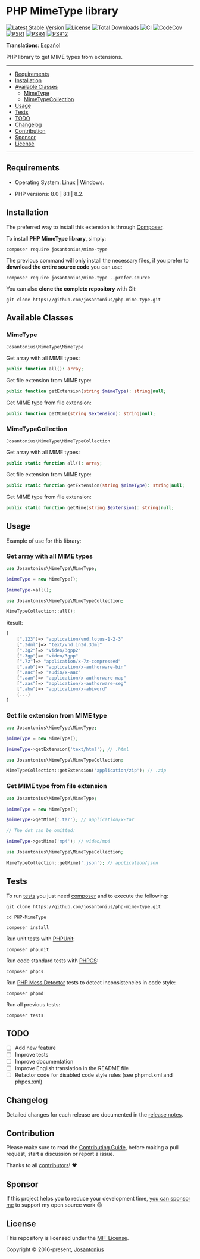 # PHP MimeType library

[![Latest Stable Version](https://poser.pugx.org/josantonius/mime-type/v/stable)](https://packagist.org/packages/josantonius/mime-type)
[![License](https://poser.pugx.org/josantonius/mime-type/license)](LICENSE)
[![Total Downloads](https://poser.pugx.org/josantonius/mime-type/downloads)](https://packagist.org/packages/josantonius/mime-type)
[![CI](https://github.com/josantonius/php-mime-type/actions/workflows/ci.yml/badge.svg?branch=main)](https://github.com/josantonius/php-mime-type/actions/workflows/ci.yml)
[![CodeCov](https://codecov.io/gh/josantonius/php-mime-type/branch/main/graph/badge.svg)](https://codecov.io/gh/josantonius/php-mime-type)
[![PSR1](https://img.shields.io/badge/PSR-1-f57046.svg)](https://www.php-fig.org/psr/psr-1/)
[![PSR4](https://img.shields.io/badge/PSR-4-9b59b6.svg)](https://www.php-fig.org/psr/psr-4/)
[![PSR12](https://img.shields.io/badge/PSR-12-1abc9c.svg)](https://www.php-fig.org/psr/psr-12/)

**Translations**: [Español](.github/lang/es-ES/README.md)

PHP library to get MIME types from extensions.

---

- [Requirements](#requirements)
- [Installation](#installation)
- [Available Classes](#available-classes)
  - [MimeType](#mimetype)
  - [MimeTypeCollection](#mimetypecollection)
- [Usage](#usage)
- [Tests](#tests)
- [TODO](#todo)
- [Changelog](#changelog)
- [Contribution](#contribution)
- [Sponsor](#sponsor)
- [License](#license)

---

## Requirements

- Operating System: Linux | Windows.

- PHP versions: 8.0 | 8.1 | 8.2.

## Installation

The preferred way to install this extension is through [Composer](http://getcomposer.org/download/).

To install **PHP MimeType library**, simply:

```console
composer require josantonius/mime-type
```

The previous command will only install the necessary files,
if you prefer to **download the entire source code** you can use:

```console
composer require josantonius/mime-type --prefer-source
```

You can also **clone the complete repository** with Git:

```console
git clone https://github.com/josantonius/php-mime-type.git
```

## Available Classes

### MimeType

`Josantonius\MimeType\MimeType`

Get array with all MIME types:

```php
public function all(): array;
```

Get file extension from MIME type:

```php
public function getExtension(string $mimeType): string|null;
```

Get MIME type from file extension:

```php
public function getMime(string $extension): string|null;
```

### MimeTypeCollection

`Josantonius\MimeType\MimeTypeCollection`

Get array with all MIME types:

```php
public static function all(): array;
```

Get file extension from MIME type:

```php
public static function getExtension(string $mimeType): string|null;
```

Get MIME type from file extension:

```php
public static function getMime(string $extension): string|null;
```

## Usage

Example of use for this library:

### Get array with all MIME types

```php
use Josantonius\MimeType\MimeType;

$mimeType = new MimeType();

$mimeType->all();
```

```php
use Josantonius\MimeType\MimeTypeCollection;

MimeTypeCollection::all();
```

Result:

```php
[
    [".123"]=> "application/vnd.lotus-1-2-3"
    [".3dml"]=> "text/vnd.in3d.3dml"
    [".3g2"]=> "video/3gpp2"
    [".3gp"]=> "video/3gpp"
    [".7z"]=> "application/x-7z-compressed"
    [".aab"]=> "application/x-authorware-bin"
    [".aac"]=> "audio/x-aac"
    [".aam"]=> "application/x-authorware-map"
    [".aas"]=> "application/x-authorware-seg"
    [".abw"]=> "application/x-abiword"
    (...)
]
```

### Get file extension from MIME type

```php
use Josantonius\MimeType\MimeType;

$mimeType = new MimeType();

$mimeType->getExtension('text/html'); // .html
```

```php
use Josantonius\MimeType\MimeTypeCollection;

MimeTypeCollection::getExtension('application/zip'); // .zip
```

### Get MIME type from file extension

```php
use Josantonius\MimeType\MimeType;

$mimeType = new MimeType();

$mimeType->getMime('.tar'); // application/x-tar

// The dot can be omitted:

$mimeType->getMime('mp4'); // video/mp4
```

```php
use Josantonius\MimeType\MimeTypeCollection;

MimeTypeCollection::getMime('.json'); // application/json
```

## Tests

To run [tests](tests) you just need [composer](http://getcomposer.org/download/)
and to execute the following:

```console
git clone https://github.com/josantonius/php-mime-type.git
```

```console
cd PHP-MimeType
```

```console
composer install
```

Run unit tests with [PHPUnit](https://phpunit.de/):

```console
composer phpunit
```

Run code standard tests with [PHPCS](https://github.com/squizlabs/PHP_CodeSniffer):

```console
composer phpcs
```

Run [PHP Mess Detector](https://phpmd.org/) tests to detect inconsistencies in code style:

```console
composer phpmd
```

Run all previous tests:

```console
composer tests
```

## TODO

- [ ] Add new feature
- [ ] Improve tests
- [ ] Improve documentation
- [ ] Improve English translation in the README file
- [ ] Refactor code for disabled code style rules (see phpmd.xml and phpcs.xml)

## Changelog

Detailed changes for each release are documented in the
[release notes](https://github.com/josantonius/php-mime-type/releases).

## Contribution

Please make sure to read the [Contributing Guide](.github/CONTRIBUTING.md), before making a pull
request, start a discussion or report a issue.

Thanks to all [contributors](https://github.com/josantonius/php-mime-type/graphs/contributors)! :heart:

## Sponsor

If this project helps you to reduce your development time,
[you can sponsor me](https://github.com/josantonius#sponsor) to support my open source work :blush:

## License

This repository is licensed under the [MIT License](LICENSE).

Copyright © 2016-present, [Josantonius](https://github.com/josantonius#contact)

